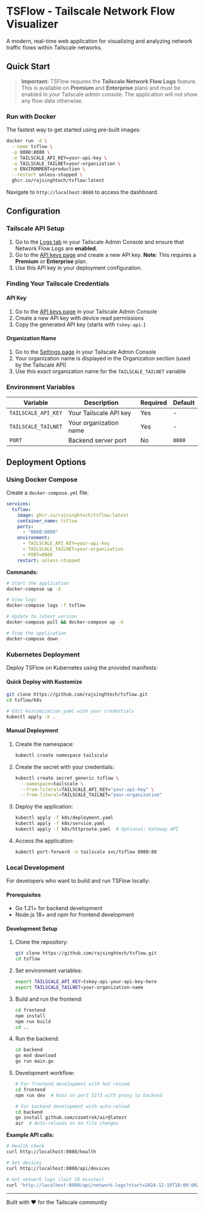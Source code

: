 # TSFlow - Tailscale Network Flow Visualizer

A modern, real-time web application for visualizing and analyzing network traffic flows within Tailscale networks.


## Quick Start
> **Important:** TSFlow requires the **Tailscale Network Flow Logs** feature. This is available on **Premium** and **Enterprise** plans and must be enabled in your Tailscale admin console. The application will not show any flow data otherwise.

### Run with Docker

The fastest way to get started using pre-built images:

```bash
docker run -d \
  --name tsflow \
  -p 8080:8080 \
  -e TAILSCALE_API_KEY=your-api-key \
  -e TAILSCALE_TAILNET=your-organization \
  -e ENVIRONMENT=production \
  --restart unless-stopped \
  ghcr.io/rajsinghtech/tsflow:latest
```

Navigate to `http://localhost:8080` to access the dashboard.

## Configuration

### Tailscale API Setup

1. Go to the [Logs tab](https://login.tailscale.com/admin/logs) in your Tailscale Admin Console and ensure that Network Flow Logs are **enabled**.
2. Go to the [API keys page](https://login.tailscale.com/admin/settings/keys) and create a new API key. **Note**: This requires a **Premium** or **Enterprise** plan.
3. Use this API key in your deployment configuration.

### Finding Your Tailscale Credentials

#### API Key
1. Go to the [API keys page](https://login.tailscale.com/admin/settings/keys) in your Tailscale Admin Console
2. Create a new API key with device read permissions
3. Copy the generated API key (starts with `tskey-api-`)

#### Organization Name
1. Go to the [Settings page](https://login.tailscale.com/admin/settings/general) in your Tailscale Admin Console
2. Your organization name is displayed in the Organization section (used by the Tailscale API)
3. Use this exact organization name for the `TAILSCALE_TAILNET` variable

### Environment Variables

| Variable | Description | Required | Default |
|----------|-------------|----------|---------|
| `TAILSCALE_API_KEY` | Your Tailscale API key | Yes | - |
| `TAILSCALE_TAILNET` | Your organization name | Yes | - |
| `PORT` | Backend server port | No | `8080` |

## Deployment Options

### Using Docker Compose

Create a `docker-compose.yml` file:

```yaml
services:
  tsflow:
    image: ghcr.io/rajsinghtech/tsflow:latest
    container_name: tsflow
    ports:
      - "8080:8080"
    environment:
      - TAILSCALE_API_KEY=your-api-key
      - TAILSCALE_TAILNET=your-organization
      - PORT=8080
    restart: unless-stopped
```

**Commands:**
```bash
# Start the application
docker-compose up -d

# View logs
docker-compose logs -f tsflow

# Update to latest version
docker-compose pull && docker-compose up -d

# Stop the application
docker-compose down
```

### Kubernetes Deployment

Deploy TSFlow on Kubernetes using the provided manifests:

#### Quick Deploy with Kustomize

```bash
git clone https://github.com/rajsinghtech/tsflow.git
cd tsflow/k8s

# Edit kustomization.yaml with your credentials
kubectl apply -k .
```

#### Manual Deployment

1. Create the namespace:
   ```bash
   kubectl create namespace tailscale
   ```

2. Create the secret with your credentials:
   ```bash
   kubectl create secret generic tsflow \
     --namespace=tailscale \
     --from-literal=TAILSCALE_API_KEY="your-api-key" \
     --from-literal=TAILSCALE_TAILNET="your-organization"
   ```

3. Deploy the application:
   ```bash
   kubectl apply -f k8s/deployment.yaml
   kubectl apply -f k8s/service.yaml
   kubectl apply -f k8s/httproute.yaml  # Optional: Gateway API
   ```

4. Access the application:
   ```bash
   kubectl port-forward -n tailscale svc/tsflow 8080:80
   ```

### Local Development

For developers who want to build and run TSFlow locally:

#### Prerequisites
- Go 1.21+ for backend development
- Node.js 18+ and npm for frontend development

#### Development Setup

1. Clone the repository:
   ```bash
   git clone https://github.com/rajsinghtech/tsflow.git
   cd tsflow
   ```

2. Set environment variables:
   ```bash
   export TAILSCALE_API_KEY=tskey-api-your-api-key-here
   export TAILSCALE_TAILNET=your-organization-name
   ```

3. Build and run the frontend:
   ```bash
   cd frontend
   npm install
   npm run build
   cd ..
   ```

4. Run the backend:
   ```bash
   cd backend
   go mod download
   go run main.go
   ```

5. Development workflow:
   ```bash
   # For frontend development with hot reload
   cd frontend
   npm run dev  # Runs on port 5173 with proxy to backend
   
   # For backend development with auto-reload
   cd backend
   go install github.com/cosmtrek/air@latest
   air  # Auto-reloads on Go file changes
   ```

**Example API calls:**
```bash
# Health check
curl http://localhost:8080/health

# Get devices
curl http://localhost:8080/api/devices

# Get network logs (last 10 minutes)
curl "http://localhost:8080/api/network-logs?start=2024-12-19T10:00:00Z&end=2024-12-19T10:10:00Z"
```

---

Built with ❤️ for the Tailscale community